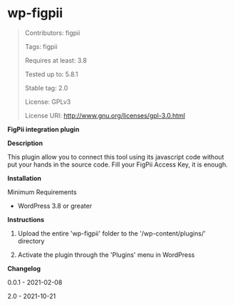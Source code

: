 # wp-figpii

> Contributors: figpii
> 
> Tags: figpii
> 
> Requires at least: 3.8
> 
> Tested up to: 5.8.1
> 
> Stable tag: 2.0
> 
> License: GPLv3
> 
> License URI: http://www.gnu.org/licenses/gpl-3.0.html


**FigPii integration plugin**

**Description**


This plugin allow you to connect this tool using its javascript code without put your hands
in the source code. Fill your FigPii Access Key, it is enough.

**Installation**


 Minimum Requirements 

* WordPress 3.8 or greater

**Instructions**

1. Upload the entire 'wp-figpii' folder to the '/wp-content/plugins/' directory

2. Activate the plugin through the 'Plugins' menu in WordPress

**Changelog**

0.0.1 - 2021-02-08 

2.0 -   2021-10-21